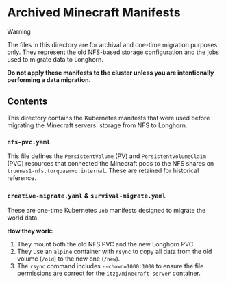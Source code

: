 # Archived Minecraft Manifests

> [!WARNING]
> The files in this directory are for archival and one-time migration purposes only. They represent the old NFS-based storage configuration and the jobs used to migrate data to Longhorn.
>
> **Do not apply these manifests to the cluster unless you are intentionally performing a data migration.**

## Contents

This directory contains the Kubernetes manifests that were used before migrating the Minecraft servers' storage from NFS to Longhorn.

### `nfs-pvc.yaml`

This file defines the `PersistentVolume` (PV) and `PersistentVolumeClaim` (PVC) resources that connected the Minecraft pods to the NFS shares on `truenas1-nfs.torquasmvo.internal`. These are retained for historical reference.

### `creative-migrate.yaml` & `survival-migrate.yaml`

These are one-time Kubernetes `Job` manifests designed to migrate the world data.

**How they work:**
1. They mount both the old NFS PVC and the new Longhorn PVC.
2. They use an `alpine` container with `rsync` to copy all data from the old volume (`/old`) to the new one (`/new`).
3. The `rsync` command includes `--chown=1000:1000` to ensure the file permissions are correct for the `itzg/minecraft-server` container.
